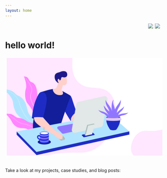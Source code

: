 ```yaml
---
layout: home
---
```

<img src="https://cdn-icons-png.flaticon.com/512/733/733579.png"
    style="max-height: 2em; padding: 3px;" 
    align="right"
    href="https://twitter.com/dawesinho">

<img src="https://cdn-icons-png.flaticon.com/512/733/733553.png"
    style="max-height: 2em; padding: 3px;" 
    align="right"
    href="https://github.com/dawesry">
<br>

<h1>hello world!</h1>

<center>
<img style="max-height: fit-content; padding:5px;" src="src/illustration-A7PK3R5BNE.png">
</center><br>

Take a look at my projects, case studies, and blog posts:
